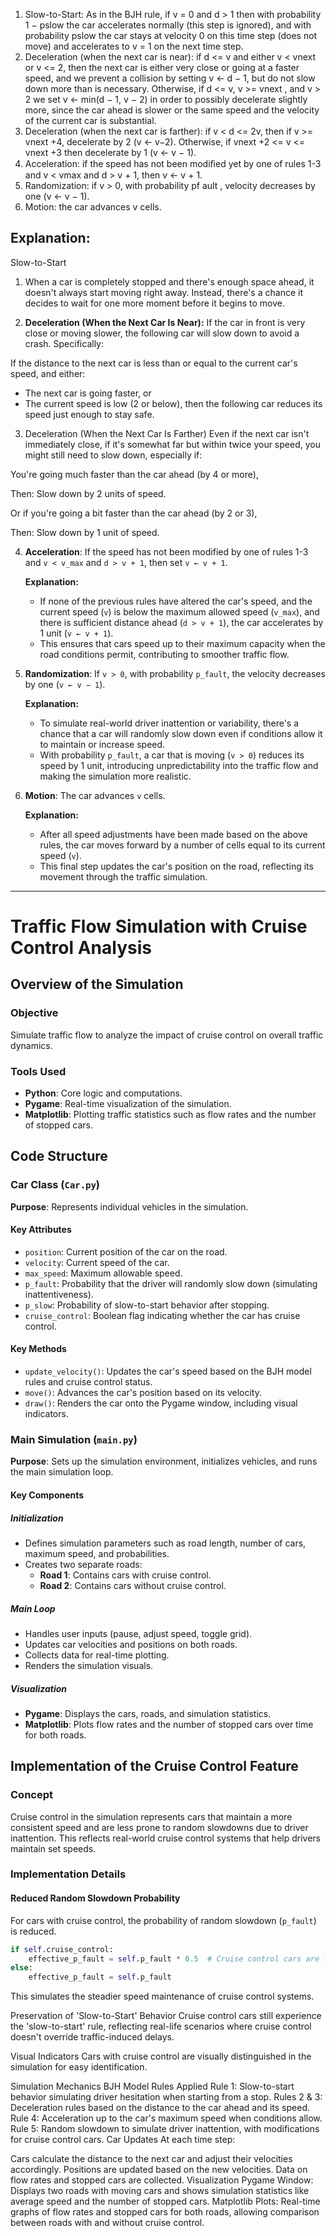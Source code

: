 1. Slow-to-Start: As in the BJH rule, if v = 0 and d > 1 then with probability
1 − pslow the car accelerates normally (this step is ignored), and with probability pslow the car stays at velocity 0 on this time step (does not move)
and accelerates to v = 1 on the next time step.
2. Deceleration (when the next car is near): if d <= v and either v < vnext
or v <= 2, then the next car is either very close or going at a faster speed,
and we prevent a collision by setting v ← d − 1, but do not slow down more
than is necessary. Otherwise, if d <= v, v >= vnext , and v > 2 we set
v ← min(d − 1, v − 2) in order to possibly decelerate slightly more, since the
car ahead is slower or the same speed and the velocity of the current car is
substantial.
3. Deceleration (when the next car is farther): if v < d <= 2v, then if v >=
vnext +4, decelerate by 2 (v ← v−2). Otherwise, if vnext +2 <= v <= vnext +3
then decelerate by 1 (v ← v − 1).
4. Acceleration: if the speed has not been modiﬁed yet by one of rules 1-3 and
v < vmax and d > v + 1, then v ← v + 1.
5. Randomization: if v > 0, with probability pf ault , velocity decreases by one
(v ← v − 1).
6. Motion: the car advances v cells.

## Explanation:

Slow-to-Start
1. When a car is completely stopped and there's enough space ahead, it doesn't always start moving right away. 
Instead, there's a chance it decides to wait for one more moment before it begins to move.

2. **Deceleration (When the Next Car Is Near):**
If the car in front is very close or moving slower, the following car will slow down to avoid a crash. Specifically:

If the distance to the next car is less than or equal to the current car's speed, and either:
* The next car is going faster, or
* The current speed is low (2 or below),
then the following car reduces its speed just enough to stay safe.

3. Deceleration (When the Next Car Is Farther)
Even if the next car isn't immediately close, if it's somewhat far but within twice your speed, 
you might still need to slow down, especially if:

You're going much faster than the car ahead (by 4 or more),

Then: Slow down by 2 units of speed.

Or if you're going a bit faster than the car ahead (by 2 or 3),

Then: Slow down by 1 unit of speed.

4. **Acceleration**: If the speed has not been modified by one of rules 1-3 and `v < v_max` and `d > v + 1`, then set `v ← v + 1`.

    **Explanation:**
    - If none of the previous rules have altered the car's speed, and the current speed (`v`) is below the maximum allowed speed (`v_max`), and there is sufficient distance ahead (`d > v + 1`), the car accelerates by 1 unit (`v ← v + 1`).
    - This ensures that cars speed up to their maximum capacity when the road conditions permit, contributing to smoother traffic flow.

5. **Randomization**: If `v > 0`, with probability `p_fault`, the velocity decreases by one (`v ← v − 1`).

    **Explanation:**
    - To simulate real-world driver inattention or variability, there's a chance that a car will randomly slow down even if conditions allow it to maintain or increase speed.
    - With probability `p_fault`, a car that is moving (`v > 0`) reduces its speed by 1 unit, introducing unpredictability into the traffic flow and making the simulation more realistic.

6. **Motion**: The car advances `v` cells.

    **Explanation:**
    - After all speed adjustments have been made based on the above rules, the car moves forward by a number of cells equal to its current speed (`v`).
    - This final step updates the car's position on the road, reflecting its movement through the traffic simulation.

---

# Traffic Flow Simulation with Cruise Control Analysis

## Overview of the Simulation

### Objective
Simulate traffic flow to analyze the impact of cruise control on overall traffic dynamics.

### Tools Used
- **Python**: Core logic and computations.
- **Pygame**: Real-time visualization of the simulation.
- **Matplotlib**: Plotting traffic statistics such as flow rates and the number of stopped cars.

## Code Structure

### Car Class (`Car.py`)
**Purpose**: Represents individual vehicles in the simulation.

#### Key Attributes
- `position`: Current position of the car on the road.
- `velocity`: Current speed of the car.
- `max_speed`: Maximum allowable speed.
- `p_fault`: Probability that the driver will randomly slow down (simulating inattentiveness).
- `p_slow`: Probability of slow-to-start behavior after stopping.
- `cruise_control`: Boolean flag indicating whether the car has cruise control.

#### Key Methods
- `update_velocity()`: Updates the car's speed based on the BJH model rules and cruise control status.
- `move()`: Advances the car's position based on its velocity.
- `draw()`: Renders the car onto the Pygame window, including visual indicators.

### Main Simulation (`main.py`)
**Purpose**: Sets up the simulation environment, initializes vehicles, and runs the main simulation loop.

#### Key Components

##### Initialization
- Defines simulation parameters such as road length, number of cars, maximum speed, and probabilities.
- Creates two separate roads:
  - **Road 1**: Contains cars with cruise control.
  - **Road 2**: Contains cars without cruise control.

##### Main Loop
- Handles user inputs (pause, adjust speed, toggle grid).
- Updates car velocities and positions on both roads.
- Collects data for real-time plotting.
- Renders the simulation visuals.

##### Visualization
- **Pygame**: Displays the cars, roads, and simulation statistics.
- **Matplotlib**: Plots flow rates and the number of stopped cars over time for both roads.

## Implementation of the Cruise Control Feature

### Concept
Cruise control in the simulation represents cars that maintain a more consistent speed and are less prone to random slowdowns due to driver inattention. This reflects real-world cruise control systems that help drivers maintain set speeds.

### Implementation Details

#### Reduced Random Slowdown Probability
For cars with cruise control, the probability of random slowdown (`p_fault`) is reduced.

```python
if self.cruise_control:
    effective_p_fault = self.p_fault * 0.5  # Cruise control cars are less likely to slow down randomly
else:
    effective_p_fault = self.p_fault
```

This simulates the steadier speed maintenance of cruise control systems.

Preservation of 'Slow-to-Start' Behavior
Cruise control cars still experience the 'slow-to-start' rule, reflecting real-life scenarios where cruise control doesn't override traffic-induced delays.

Visual Indicators
Cars with cruise control are visually distinguished in the simulation for easy identification.

Simulation Mechanics
BJH Model Rules Applied
Rule 1: Slow-to-start behavior simulating driver hesitation when starting from a stop.
Rules 2 & 3: Deceleration rules based on the distance to the car ahead and its speed.
Rule 4: Acceleration up to the car's maximum speed when conditions allow.
Rule 5: Random slowdown to simulate driver inattention, with modifications for cruise control cars.
Car Updates
At each time step:

Cars calculate the distance to the next car and adjust their velocities accordingly.
Positions are updated based on the new velocities.
Data on flow rates and stopped cars are collected.
Visualization
Pygame Window: Displays two roads with moving cars and shows simulation statistics like average speed and the number of stopped cars.
Matplotlib Plots: Real-time graphs of flow rates and stopped cars for both roads, allowing comparison between roads with and without cruise control.
